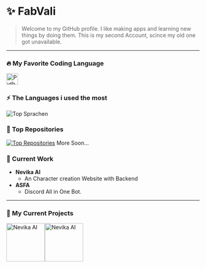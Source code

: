 # ✨ FabVali
> Welcome to my GitHub profile. I like making apps and learning new things by doing them. This is my second Account, scince my old one got unavailable.
-------

### 🔥 My Favorite Coding Language
<a href="https://www.python.org/">
  <img src="https://img.shields.io/badge/I like-Python-3776AB?style=flat&logo=python&logoColor=FFD43B" alt="Python Badge" height="30">
</a>

### ⚡ The Languages i used the most
![Top Sprachen](https://github-readme-stats.vercel.app/api/top-langs/?username=fabvali08&layout=compact&theme=github_dark)

### 🚀 Top Repositories
[![Top Repositories](https://github-readme-stats.vercel.app/api/pin/?username=fabvali08&repo=easter-egg-discord-bot&theme=github_dark)](https://github.com/fabvali08/easter-egg-discord-bot) More Soon...

### 🚧 Current Work
- **Nevika AI**
    - An Character creation Website with Backend
- **ASFA**
    - Discord All in One Bot.
--------
### 🔧 My Current Projects
<a href="https://asfa-bot.xyz"><img src="https://media.discordapp.net/attachments/1341114743376576636/1363913406004072679/zU15qXq.png?ex=6816ec18&is=68159a98&hm=a0a32c2e3250a6b3b1c79b01fbcd7a4351a1173bfa4a8e310656309c5ce66b2f&=&format=webp&quality=lossless" alt="Nevika AI" width="100"/></a><a href="https://asfa-bot.xyz"><img src="https://media.discordapp.net/attachments/1356637314549420074/1368266167751544853/Canva_dC1uv3BnoK-removebg-preview.png?ex=681798ab&is=6816472b&hm=db475551b66b76c0e9322e1750123eb2b683e000445fc45464c1280e855c03f2&=&format=webp&quality=lossless" alt="Nevika AI" width="100"/></a>

<!--
**FabVali08/fabvali08** is a ✨ _special_ ✨ repository because its `README.md` (this file) appears on your GitHub profile.

Here are some ideas to get you started:

- 🔭 I’m currently working on ...
- 🌱 I’m currently learning ...
- 👯 I’m looking to collaborate on ...
- 🤔 I’m looking for help with ...
- 💬 Ask me about ...
- 📫 How to reach me: ...
- 😄 Pronouns: ...
- ⚡ Fun fact: ...
-->
